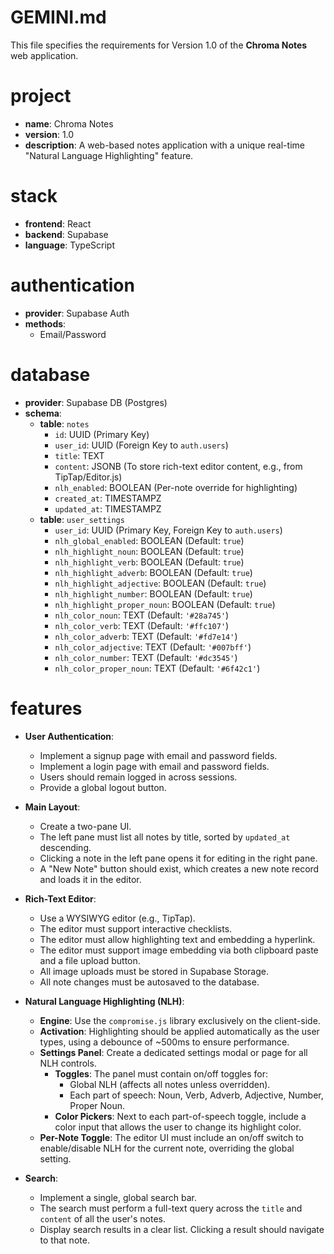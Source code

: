 # GEMINI.md

This file specifies the requirements for Version 1.0 of the **Chroma Notes** web application.

# project

-   **name**: Chroma Notes
-   **version**: 1.0
-   **description**: A web-based notes application with a unique real-time "Natural Language Highlighting" feature.

# stack

-   **frontend**: React
-   **backend**: Supabase
-   **language**: TypeScript

# authentication

-   **provider**: Supabase Auth
-   **methods**:
    -   Email/Password

# database

-   **provider**: Supabase DB (Postgres)
-   **schema**:
    -   **table**: `notes`
        -   `id`: UUID (Primary Key)
        -   `user_id`: UUID (Foreign Key to `auth.users`)
        -   `title`: TEXT
        -   `content`: JSONB (To store rich-text editor content, e.g., from TipTap/Editor.js)
        -   `nlh_enabled`: BOOLEAN (Per-note override for highlighting)
        -   `created_at`: TIMESTAMPZ
        -   `updated_at`: TIMESTAMPZ
    -   **table**: `user_settings`
        -   `user_id`: UUID (Primary Key, Foreign Key to `auth.users`)
        -   `nlh_global_enabled`: BOOLEAN (Default: `true`)
        -   `nlh_highlight_noun`: BOOLEAN (Default: `true`)
        -   `nlh_highlight_verb`: BOOLEAN (Default: `true`)
        -   `nlh_highlight_adverb`: BOOLEAN (Default: `true`)
        -   `nlh_highlight_adjective`: BOOLEAN (Default: `true`)
        -   `nlh_highlight_number`: BOOLEAN (Default: `true`)
        -   `nlh_highlight_proper_noun`: BOOLEAN (Default: `true`)
        -   `nlh_color_noun`: TEXT (Default: `'#28a745'`)
        -   `nlh_color_verb`: TEXT (Default: `'#ffc107'`)
        -   `nlh_color_adverb`: TEXT (Default: `'#fd7e14'`)
        -   `nlh_color_adjective`: TEXT (Default: `'#007bff'`)
        -   `nlh_color_number`: TEXT (Default: `'#dc3545'`)
        -   `nlh_color_proper_noun`: TEXT (Default: `'#6f42c1'`)

# features

-   **User Authentication**:
    -   Implement a signup page with email and password fields.
    -   Implement a login page with email and password fields.
    -   Users should remain logged in across sessions.
    -   Provide a global logout button.

-   **Main Layout**:
    -   Create a two-pane UI.
    -   The left pane must list all notes by title, sorted by `updated_at` descending.
    -   Clicking a note in the left pane opens it for editing in the right pane.
    -   A "New Note" button should exist, which creates a new note record and loads it in the editor.

-   **Rich-Text Editor**:
    -   Use a WYSIWYG editor (e.g., TipTap).
    -   The editor must support interactive checklists.
    -   The editor must allow highlighting text and embedding a hyperlink.
    -   The editor must support image embedding via both clipboard paste and a file upload button.
    -   All image uploads must be stored in Supabase Storage.
    -   All note changes must be autosaved to the database.

-   **Natural Language Highlighting (NLH)**:
    -   **Engine**: Use the `compromise.js` library exclusively on the client-side.
    -   **Activation**: Highlighting should be applied automatically as the user types, using a debounce of ~500ms to ensure performance.
    -   **Settings Panel**: Create a dedicated settings modal or page for all NLH controls.
        -   **Toggles**: The panel must contain on/off toggles for:
            -   Global NLH (affects all notes unless overridden).
            -   Each part of speech: Noun, Verb, Adverb, Adjective, Number, Proper Noun.
        -   **Color Pickers**: Next to each part-of-speech toggle, include a color input that allows the user to change its highlight color.
    -   **Per-Note Toggle**: The editor UI must include an on/off switch to enable/disable NLH for the current note, overriding the global setting.

-   **Search**:
    -   Implement a single, global search bar.
    -   The search must perform a full-text query across the `title` and `content` of all the user's notes.
    -   Display search results in a clear list. Clicking a result should navigate to that note.